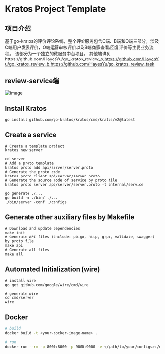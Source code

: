 # Kratos Project Template

## 项目介绍
基于go-kratos的评价评论系统，整个评价服务包含C端、B端和O端三部分，涉及C端用户发表评价，O端运营审核评价以及B端商家查看/回复评价等主要业务流程。
该部分为一个独立的微服务中台项目。
其他端详见https://github.com/HayesYu/go_kratos_review_o;https://github.com/HayesYu/go_kratos_review_b;https://github.com/HayesYu/go_kratos_review_task

## review-service端
![image](https://github.com/user-attachments/assets/7bdcdfc2-ced3-4144-b105-f4555db6de0e)


## Install Kratos
```
go install github.com/go-kratos/kratos/cmd/kratos/v2@latest
```
## Create a service
```
# Create a template project
kratos new server

cd server
# Add a proto template
kratos proto add api/server/server.proto
# Generate the proto code
kratos proto client api/server/server.proto
# Generate the source code of service by proto file
kratos proto server api/server/server.proto -t internal/service

go generate ./...
go build -o ./bin/ ./...
./bin/server -conf ./configs
```
## Generate other auxiliary files by Makefile
```
# Download and update dependencies
make init
# Generate API files (include: pb.go, http, grpc, validate, swagger) by proto file
make api
# Generate all files
make all
```
## Automated Initialization (wire)
```
# install wire
go get github.com/google/wire/cmd/wire

# generate wire
cd cmd/server
wire
```

## Docker
```bash
# build
docker build -t <your-docker-image-name> .

# run
docker run --rm -p 8000:8000 -p 9000:9000 -v </path/to/your/configs>:/data/conf <your-docker-image-name>
```

